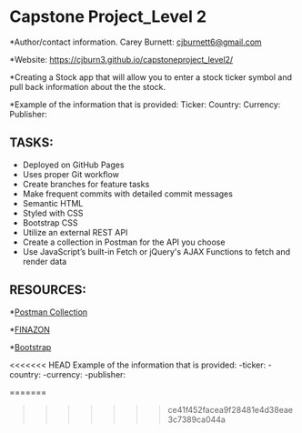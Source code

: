 # Capstone Project_Level 2

*Author/contact information.
Carey Burnett: cjburnett6@gmail.com

*Website: https://cjburn3.github.io/capstoneproject_level2/

*Creating a Stock app that will allow you to enter a stock ticker symbol and pull back information about the the stock.

*Example of the information that is provided:
Ticker:
Country:
Currency:
Publisher:

## TASKS:
- Deployed on GitHub Pages
- Uses proper Git workflow
- Create branches for feature tasks
- Make frequent commits with detailed commit messages
- Semantic HTML
- Styled with CSS
- Bootstrap CSS
- Utilize an external REST API
- Create a collection in Postman for the API you choose
- Use JavaScript’s built-in Fetch or jQuery's AJAX Functions to fetch and render data

## RESOURCES:
*[Postman Collection](https://www.postman.com/cjburn/workspace/publicworkspace1/collection/34457025-4edec682-bef7-4e7f-bf94-9b64e1804486?action=share&creator=34457025)

*[FINAZON](https://finazon.io/docs/api/latest#/tickers/stocks)

*[Bootstrap](https://getbootstrap.com/docs/5.0/getting-started/introduction/)





<<<<<<< HEAD
Example of the information that is provided:
-ticker:
-country:
-currency:
-publisher:

=======
>>>>>>> ce41f452facea9f28481e4d38eae3c7389ca044a
